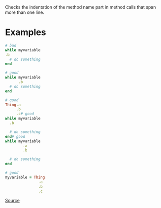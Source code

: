 
Checks the indentation of the method name part in method calls
that span more than one line.

# Examples

```ruby
# bad
while myvariable
.b
  # do something
end

# good
while myvariable
      .b
  # do something
end

# good
Thing.a
     .b
     .c# good
while myvariable
  .b

  # do something
end# good
while myvariable
        .a
        .b

  # do something
end

# good
myvariable = Thing
               .a
               .b
               .c
```

[Source](http://www.rubydoc.info/gems/rubocop/RuboCop/Cop/Layout/MultilineMethodCallIndentation)